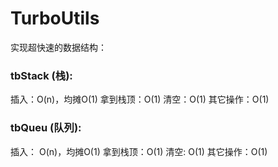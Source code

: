 # TurboUtils
实现超快速的数据结构： 

### tbStack (栈):  
插入：O(n)，均摊O(1)
拿到栈顶：O(1) 
清空：O(1)
其它操作：O(1) 

### tbQueu (队列):
插入： O(n)，均摊O(1) 
拿到栈顶：O(1) 
清空: O(1) 
其它操作：O(1) 



